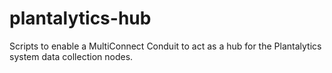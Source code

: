 # plantalytics-hub
Scripts to enable a MultiConnect Conduit to act as a hub for the Plantalytics system data collection nodes.
